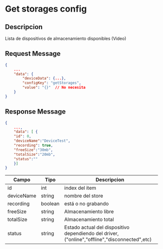 # Get storages config

## Descripcion

Lista de dispositivos de almacenamiento disponibles (Video)

## Request Message

```json
{
    ...
    "data": {
        "deviceData": {...},
        "configKey": "getStorages",
        "value": "{}"  // No necesita
    }
}
```



## Response Message
```json
{
    ...,
    "data": [ {
    "id": 0,
    "deviceName":"DeviceTest",
    "recording": true,
    "freeSize":"30mb",
    "totalSize":"20mb",
    "status":""
    }]
}
```

| Campo | Tipo | Descripcion |
| --- | --- | --- |
| id | int | index del item  |
| deviceName | string | nombre del store  |
| recording | boolean | está o no grabando |
| freeSize | string | Almacenamiento libre |
| totalSize | string | Almacenamiento total |
| status | string | Estado actual del dispositivo dependiendo del driver, ("online","offline","disconnected",etc) |

